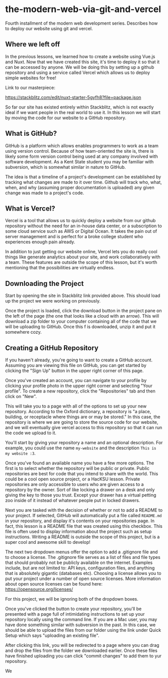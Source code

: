 # the-modern-web-via-git-and-vercel
Fourth installment of the modern web development series. Describes how to deploy our website using git and vercel.

## Where we left off
In the previous lessons, we learned how to create a website using Vue.js and Nuxt. Now that we have created this site, it's time to deploy it so that it can be accessed by anyone. We will be doing this by setting up a github repository and using a service called Vercel which allows us to deploy simple websites for free!

Link to our masterpiece: 

https://stackblitz.com/edit/nuxt-starter-5gyfh8?file=package.json

So far our site has existed entirely within Stackblitz, which is not exactly ideal if we want people in the real world to use it. In this lesson we will start by moving the code for our website to a GitHub repository. 

## What is GitHub?
GitHub is a platform which allows enables programmers to work as a team using version control. Because of how team-oriented the site is, there is likely some form version control being used at any company involved with software development. As a Kent State student you may be familiar with subversion, which is somewhat similar in nature to GitHub.

The idea is that a timeline of a project's development can be established by tracking what changes are made to it over time. Github will track who, what, when, and why (assuming proper documentation is uploaded) any given change was made to a project's code.  

## What is Vercel?
Vercel is a tool that allows us to quickly deploy a website from our github repository without the need for an in-house data center, or a subscription to some cloud service such as AWS or Digital Ocean. It takes the pain out of server management and is perfect for a broke college student who experiences enough pain already. 

In addition to just getting our website online, Vercel lets you do really cool things like generate analytics about your site, and work collaboratively with a team. These features are outside the scope of this lesson, but it's worth mentioning that the possibilities are virtually endless. 

## Downloading the Project
Start by opening the site in Stackblitz link provided above. This should load up the project we were working on previously. 

Once the project is loaded, click the download button in the project pane on the left of the page (the one that looks like a cloud with an arrow). This will download a zip folder to your computer containing all of the code that we will be uploading to GitHub. Once this f is downloaded, unzip it and put it somewhere cozy. 

## Creating a GitHub Repository
If you haven't already, you're going to want to create a GitHub account. Assuming you are viewing this file on GitHub, you can get started by clicking the "Sign Up" button in the upper right corner of this page. 

Once you've created an account, you can navigate to your profile by clicking your profile photo in the upper right corner and selecting "Your profile". To create a new repository, click the "Repositories" tab and then click on "New".

This will take you to a page with all of the options to set up your new repository. According to the Oxford dictionary, a repository is "a place, building, or receptacle where things are or may be stored." In this case, the repository is where we are going to store the source code for our website, and we will eventually give vercel access to this repository so that it can run the code we upload to it. 

You'll start by giving your repository a name and an optional description. For example, you could use the name `my-website` and the description `This is my website :3`. 

Once you've found an available name you have a few more options. The first is to select whether the repository will be public or private. Public repositories are best for code that you intend to share with the world. This could be a cool open source project, or a HacKSU lesson. Private repositories are only accessible to users who are given access to a repository by the owner. Sort of like locking a drawer on a desk and only giving the key to those you trust. Except your drawer has a virtual petting zoo inside of it instead of whatever people put in locked drawers.

Next you are tasked with the decision of whether or not to add a README to your project. If selected, GitHub will automatically put a file called `README.md` in your repository, and display it's contents on your repositories page. In fact, this lesson is a README file that was created using this checkbox. This file is often used to display information about the project such as setup instructions. Writing a README is outside the scope of this project, but is a super cool and awesome skill to develop!

The next two dropdown menus offer the option to add a .gitignore file and to choose a license. The .gitignore file serves as a list of files and file types that should probably not be publicly available on the internet. Examples include, but are not limited to: API keys, configuration files, and anything that is absolutely gigantic (databases etc). Choosing a license allows you to put your project under a number of open source licenses. More information about open source licenses can be found here: https://opensource.org/licenses/

For this project, we will be ignoring both of the dropdown boxes. 

Once you've clicked the button to create your repository, you'll be presented with a page full of intimidating instructions to set up your repository locally using the command line. If you are a Mac user, you may have done something similar with subversion in the past. In this case, we should be able to upload the files from our folder using the link under Quick Setup which says "uploading an existing file". 

After clicking this link, you will be redirected to a page where you can drag and drop the files from the folder we downloaded earlier. Once these files have finished uploading you can click "commit changes" to add them to yur repository. 

We 
